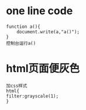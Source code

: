 # one line code

	function a(){
		document.write(a,"a()");
	}
	控制台运行a()
# html页面便灰色
	加css样式
	html{
	filter:grayscale(1);
	}
